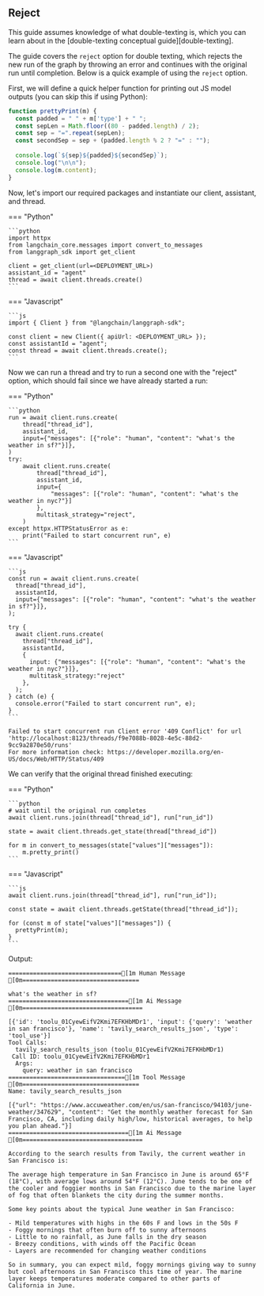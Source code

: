 ## Reject

This guide assumes knowledge of what double-texting is, which you can learn about in the [double-texting conceptual guide][double-texting].

The guide covers the `reject` option for double texting, which rejects the new run of the graph by throwing an error and continues with the original run until completion. Below is a quick example of using the `reject` option.

First, we will define a quick helper function for printing out JS model outputs (you can skip this if using Python):

```js
function prettyPrint(m) {
  const padded = " " + m['type'] + " ";
  const sepLen = Math.floor((80 - padded.length) / 2);
  const sep = "=".repeat(sepLen);
  const secondSep = sep + (padded.length % 2 ? "=" : "");
  
  console.log(`${sep}${padded}${secondSep}`);
  console.log("\n\n");
  console.log(m.content);
}
```

Now, let's import our required packages and instantiate our client, assistant, and thread.

=== "Python"

    ```python
    import httpx
    from langchain_core.messages import convert_to_messages
    from langgraph_sdk import get_client

    client = get_client(url=<DEPLOYMENT_URL>)
    assistant_id = "agent"
    thread = await client.threads.create()
    ```

=== "Javascript"

    ```js
    import { Client } from "@langchain/langgraph-sdk";

    const client = new Client({ apiUrl: <DEPLOYMENT_URL> });
    const assistantId = "agent";
    const thread = await client.threads.create();
    ```

Now we can run a thread and try to run a second one with the "reject" option, which should fail since we have already started a run:


=== "Python"

    ```python
    run = await client.runs.create(
        thread["thread_id"],
        assistant_id,
        input={"messages": [{"role": "human", "content": "what's the weather in sf?"}]},
    )
    try:
        await client.runs.create(
            thread["thread_id"],
            assistant_id,
            input={
                "messages": [{"role": "human", "content": "what's the weather in nyc?"}]
            },
            multitask_strategy="reject",
        )
    except httpx.HTTPStatusError as e:
        print("Failed to start concurrent run", e)
    ```

=== "Javascript"

    ```js
    const run = await client.runs.create(
      thread["thread_id"],
      assistantId,
      input={"messages": [{"role": "human", "content": "what's the weather in sf?"}]},
    );
    
    try {
      await client.runs.create(
        thread["thread_id"],
        assistantId,
        { 
          input: {"messages": [{"role": "human", "content": "what's the weather in nyc?"}]},
          multitask_strategy:"reject"
        },
      );
    } catch (e) {
      console.error("Failed to start concurrent run", e);
    }
    ```

    Failed to start concurrent run Client error '409 Conflict' for url 'http://localhost:8123/threads/f9e7088b-8028-4e5c-88d2-9cc9a2870e50/runs'
    For more information check: https://developer.mozilla.org/en-US/docs/Web/HTTP/Status/409


We can verify that the original thread finished executing:

=== "Python"

    ```python
    # wait until the original run completes
    await client.runs.join(thread["thread_id"], run["run_id"])

    state = await client.threads.get_state(thread["thread_id"])

    for m in convert_to_messages(state["values"]["messages"]):
        m.pretty_print()
    ```

=== "Javascript"

    ```js
    await client.runs.join(thread["thread_id"], run["run_id"]);

    const state = await client.threads.getState(thread["thread_id"]);

    for (const m of state["values"]["messages"]) {
      prettyPrint(m);
    }
    ```

Output:

    ================================[1m Human Message [0m=================================
    
    what's the weather in sf?
    ==================================[1m Ai Message [0m==================================
    
    [{'id': 'toolu_01CyewEifV2Kmi7EFKHbMDr1', 'input': {'query': 'weather in san francisco'}, 'name': 'tavily_search_results_json', 'type': 'tool_use'}]
    Tool Calls:
      tavily_search_results_json (toolu_01CyewEifV2Kmi7EFKHbMDr1)
     Call ID: toolu_01CyewEifV2Kmi7EFKHbMDr1
      Args:
        query: weather in san francisco
    =================================[1m Tool Message [0m=================================
    Name: tavily_search_results_json
    
    [{"url": "https://www.accuweather.com/en/us/san-francisco/94103/june-weather/347629", "content": "Get the monthly weather forecast for San Francisco, CA, including daily high/low, historical averages, to help you plan ahead."}]
    ==================================[1m Ai Message [0m==================================
    
    According to the search results from Tavily, the current weather in San Francisco is:
    
    The average high temperature in San Francisco in June is around 65°F (18°C), with average lows around 54°F (12°C). June tends to be one of the cooler and foggier months in San Francisco due to the marine layer of fog that often blankets the city during the summer months.
    
    Some key points about the typical June weather in San Francisco:
    
    - Mild temperatures with highs in the 60s F and lows in the 50s F
    - Foggy mornings that often burn off to sunny afternoons
    - Little to no rainfall, as June falls in the dry season
    - Breezy conditions, with winds off the Pacific Ocean
    - Layers are recommended for changing weather conditions
    
    So in summary, you can expect mild, foggy mornings giving way to sunny but cool afternoons in San Francisco this time of year. The marine layer keeps temperatures moderate compared to other parts of California in June.

